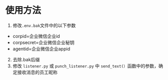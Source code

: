 # 使用方法
1. 修改`.env.bak`文件中的以下参数
  - corpid=企业微信企业id
  - corpsecret=企业微信企业秘钥
  - agentid=企业微信企业appid
2. 去除.bak后缀
3. 修改 `listener.py` 或 `punch_listener.py` 中 `send_text(）`函数中的参数，确定接收消息的员工昵称 
